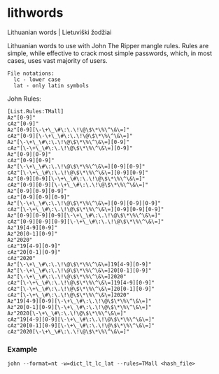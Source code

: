 # lithwords
Lithuanian words | Lietuviški žodžiai

Lithuanian words to use with John The Ripper mangle rules.
Rules are simple, while effective to crack most simple passwords, which, in most cases, uses vast majority of users.
```
File notations:
  lc - lower case
  lat - only latin symbols
```
John Rules:
```
[List.Rules:TMall]
Az"[0-9]"
cAz"[0-9]"
Az"[0-9][\-\+\_\#\:\.\!\@\$\*\%\^\&\=]"
cAz"[0-9][\-\+\_\#\:\.\!\@\$\*\%\^\&\=]"
Az"[\-\+\_\#\:\.\!\@\$\*\%\^\&\=][0-9]"
cAz"[\-\+\_\#\:\.\!\@\$\*\%\^\&\=][0-9]"
Az"[0-9][0-9]"
cAz"[0-9][0-9]"
Az"[\-\+\_\#\:\.\!\@\$\*\%\^\&\=][0-9][0-9]"
cAz"[\-\+\_\#\:\.\!\@\$\*\%\^\&\=][0-9][0-9]"
Az"[0-9][0-9][\-\+\_\#\:\.\!\@\$\*\%\^\&\=]"
cAz"[0-9][0-9][\-\+\_\#\:\.\!\@\$\*\%\^\&\=]"
Az"[0-9][0-9][0-9]"
cAz"[0-9][0-9][0-9]"
Az"[\-\+\_\#\:\.\!\@\$\*\%\^\&\=][0-9][0-9][0-9]"
cAz"[\-\+\_\#\:\.\!\@\$\*\%\^\&\=][0-9][0-9][0-9]"
Az"[0-9][0-9][0-9][\-\+\_\#\:\.\!\@\$\*\%\^\&\=]"
cAz"[0-9][0-9][0-9][\-\+\_\#\:\.\!\@\$\*\%\^\&\=]"
Az"19[4-9][0-9]"
Az"20[0-1][0-9]"
Az"2020"
cAz"19[4-9][0-9]"
cAz"20[0-1][0-9]"
cAz"2020"
Az"[\-\+\_\#\:\.\!\@\$\*\%\^\&\=]19[4-9][0-9]"
Az"[\-\+\_\#\:\.\!\@\$\*\%\^\&\=]20[0-1][0-9]"
Az"[\-\+\_\#\:\.\!\@\$\*\%\^\&\=]2020"
cAz"[\-\+\_\#\:\.\!\@\$\*\%\^\&\=]19[4-9][0-9]"
cAz"[\-\+\_\#\:\.\!\@\$\*\%\^\&\=]20[0-1][0-9]"
cAz"[\-\+\_\#\:\.\!\@\$\*\%\^\&\=]2020"
Az"19[4-9][0-9][\-\+\_\#\:\.\!\@\$\*\%\^\&\=]"
Az"20[0-1][0-9][\-\+\_\#\:\.\!\@\$\*\%\^\&\=]"
Az"2020[\-\+\_\#\:\.\!\@\$\*\%\^\&\=]"
cAz"19[4-9][0-9][\-\+\_\#\:\.\!\@\$\*\%\^\&\=]"
cAz"20[0-1][0-9][\-\+\_\#\:\.\!\@\$\*\%\^\&\=]"
cAz"2020[\-\+\_\#\:\.\!\@\$\*\%\^\&\=]"
```

### Example

```
john --format=nt -w=dict_lt_lc_lat --rules=TMall <hash_file>
```
